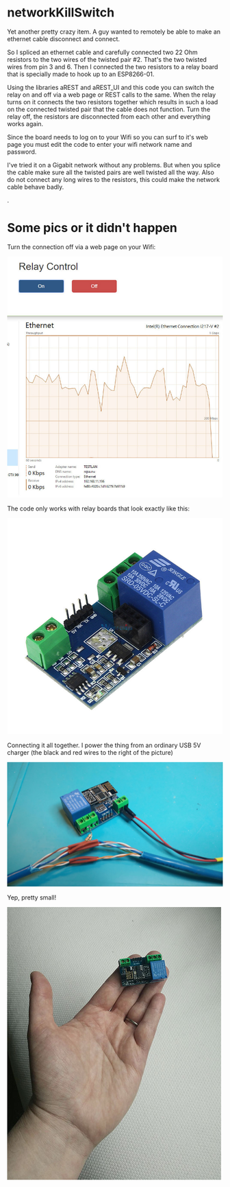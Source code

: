 # networkKillSwitch

Yet another pretty crazy item. A guy wanted to remotely be able to make an ethernet cable disconnect and connect.

So I spliced an ethernet cable and carefully connected two 22 Ohm resistors to the two wires of the twisted pair #2. That's the two twisted wires from pin 3 and 6. Then I connected the two resistors to a relay board that is specially made to hook up to an ESP8266-01.

Using the libraries aREST and aREST_UI and this code you can switch the relay on and off via a web page or REST calls to the same. When the relay turns on it connects the two resistors together which results in such a load on the connected twisted pair that the cable does not function. Turn the relay off, the resistors are disconnected from each other and everything works again.

Since the board needs to log on to your Wifi so you can surf to it's web page you must edit the code to enter your wifi network name and password.

I've tried it on a Gigabit network without any problems. But when you splice the cable make sure all the twisted pairs are well twisted all the way. Also do not connect any long wires to the resistors, this could make the network cable behave badly.

.

# Some pics or it didn't happen

Turn the connection off via a web page on your Wifi:

![Display](webpage.jpg)

The code only works with relay boards that look exactly like this:

![Display](relayboard.jpg)

Connecting it all together. I power the thing from an ordinary USB 5V charger (the black and red wires to the right of the picture)

![Display](done.jpg)

Yep, pretty small!

![Display](small.jpg)
